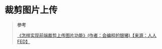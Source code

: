 <!--
 * @Author: yaohebin
 * @Date: 2022-03-10 16:21:27
 * @LastEditTime: 2023-03-16 10:22:40
 * @LastEditors: yaohebin
 * @Description: 裁剪图片上传
-->
# 裁剪图片上传

> **参考**
>
> [《怎样实现前端裁剪上传图片功能》(作者：会编程的银猪)【来源：人人 FED】](https://www.rrfed.com/2017/01/30/crop/)
